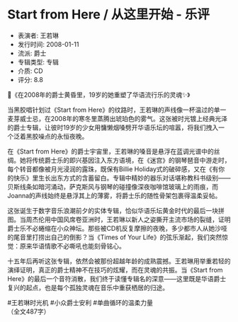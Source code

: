 # Start from Here / 从这里开始 - 乐评

- 表演者: 王若琳
- 发行时间: 2008-01-11
- 流派: 爵士
- 专辑类型: 专辑
- 介质: CD
- 评分: 8.8

📀《在2008年的爵士黄昏里，19岁的她重塑了华语流行乐的灵魂✨》

当黑胶唱针划过《Start from Here》的纹路时，王若琳的声线像一杯温过的单一麦芽威士忌，在2008年的寒冬里蒸腾出琥珀色的雾气。这张被时光镀上经典光泽的爵士专辑，让彼时19岁的少女用慵懒烟嗓劈开华语乐坛的喧嚣，将我们拽入一个泛着黑胶噪点的永恒夜晚。

在《Start from Here》的爵士宇宙里，王若琳的嗓音是悬浮在蓝调光谱中的丝绸。她将传统爵士乐的即兴基因注入东方语境，在《迷宫》的钢琴琶音中游走时，每个转音都像被月光浸润的露珠，既保有Billie Holiday式的破碎感，又在《有你的快乐》里生长出东方式的含蓄留白。专辑中精妙的器乐对话堪称教科书级别——贝斯线条如暗河涌动，萨克斯风与钢琴的碰撞像深夜咖啡馆玻璃上的雨痕，而Joanna的声线始终是悬浮其上的薄雾，将爵士乐的随性骨架包裹得温柔妥帖。

这张诞生于数字音乐浪潮前夕的实体专辑，恰似华语乐坛黄金时代的最后一块拼图。当周杰伦用中国风席卷亚洲时，王若琳以新人之姿撕开主流市场的裂缝，证明爵士乐不必蜷缩在小众神坛。那些被CD机反复摩擦的夜晚，多少都市人从她沙哑的尾音里打捞出自己的倒影？当《Times of Your Life》的弦乐渐起，我们突然惊觉：原来华语情歌不必嘶吼也能刻骨铭心。

十五年后再听这张专辑，依然会被那份超越年龄的成熟震撼。王若琳用举重若轻的演绎证明，真正的爵士精神不在技巧的炫耀，而在灵魂的共振。当《Start from Here》的最后一个音符消散，我们终于读懂专辑名的深意——这里既是华语爵士复兴的起点，也是每个孤独灵魂在音乐中重获栖居的归途。

#王若琳时光机 #小众爵士安利 #单曲循环的温柔力量  
（全文487字）
